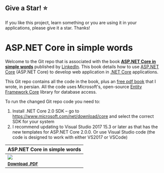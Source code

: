 ## Give a Star! :star:
If you like this project, learn something or you are using it in your applications, please give it a star. Thanks!

# ASP.NET Core in simple words

Welcome to the Git repo that is associated with the book
**[ASP.NET Core in simple words](https://github.com/ZahraBayatgh/MicrodevProject/raw/master/src/MicrodevProject/ASPNETCore-SecondEdition.pdf)**
published by [LinkedIn](https://www.linkedin.com/posts/alibayatgh_free-book-asp-net-core-in-simple-words-activity-6623602548404170752-An1q).
This book details how to use 
[ASP.NET Core](https://docs.microsoft.com/en-us/aspnet/core/?view=aspnetcore-3.1) (ASP.NET Core)
to develop web application in [.NET Core](https://www.microsoft.com/net) applications.

This Git repo contains all the code in the book, plus an
[free pdf book](https://github.com/ZahraBayatgh/MicrodevProject/raw/master/src/MicrodevProject/ASPNETCore-SecondEdition.pdf)
that I wrote, in persian.
All the code uses Microsoft's, open-source 
[Entity Framework Core](https://docs.microsoft.com/en-us/ef/core/index) library for database access.


To run the changed Git repo code you need to:

1. Install .NET Core 2.0 SDK – go to https://www.microsoft.com/net/download/core and select the correct SDK for your system
2. I recommend updating to Visual Studio 2017 15.3 or later as that has the new templates for ASP.NET Core 2.0.0. Or use Visual Studio code (the code is designed to work with either VS2017 or VSCode)

| ASP.NET Core in simple words |
| ------------|
| [![](img/ASPNETCore.png)](https://github.com/ZahraBayatgh/MicrodevProject/raw/master/src/MicrodevProject/ASPNETCore-SecondEdition.pdf) | [![](img/ASPNETCore.png)](https://aka.ms/dockerlifecycleebook) | [![](img/aspnetcover.png)](https://github.com/ZahraBayatgh/MicrodevProject/raw/master/src/MicrodevProject/ASPNETCore-SecondEdition.pdf) |
| <sup> <a href='https://github.com/ZahraBayatgh/MicrodevProject/raw/master/src/MicrodevProject/ASPNETCore-SecondEdition.pdf'>**Download .PDF**</a> </sup>  

